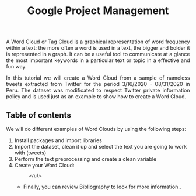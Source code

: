 # <p align="center"> Google Project Management <br/>  <em></em> </p>
<br/>


<p style="text-align:justify"> A Word Cloud  or Tag Cloud is a graphical representation of word frequency within a text: the more often a word is used in a text, the bigger and bolder it is represented in a graph. It can be a useful tool to communicate at a glance the most important keywords in a particular text or topic in a effective and fun way. </p>

<p style="text-align:justify"> In this tutorial we will create a Word Cloud from a sample of nameless tweets extracted from Twitter for the period 3/16/2020 - 08/31/2020 in Peru. The dataset was modificated to respect Twitter private information policy and is used just as an example to show how to create a Word Cloud.  </p>

## Table of contents

We will do different examples of Word Clouds by using the following steps:

<ol>
  <li>Install packages and import libraries </li>
  <li>Import the dataset, clean it up and select the text you are going to work with (tweets) </li>
  <li>Perform the text preprocessing and create a clean variable </li>
  <li>Create your Word Cloud:
    <p>  </p>  
      <ul> 
    
      </ul>
  </li>
  <p>  </p>     
  <li>Finally, you can review Bibliography to look for more information.. </li>   
</ol>
